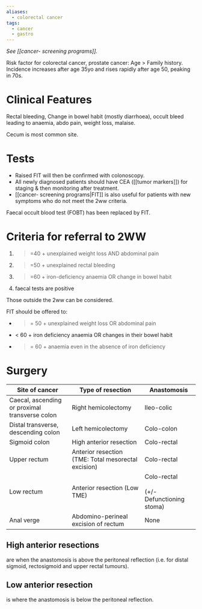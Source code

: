 ```yaml
---
aliases:
  - colorectal cancer
tags:
  - cancer
  - gastro
---
```

*See [[cancer- screening programs]].* 

Risk factor for colorectal cancer, prostate cancer: Age > Family history.
Incidence increases after age 35yo and rises rapidly after age 50, peaking in 70s.
# Clinical Features
Rectal bleeding, Change in bowel habit (mostly diarrhoea), occult bleed leading to anaemia, abdo pain, weight loss, malaise. 

Cecum is most common site. 
# Tests
- Raised FIT will then be confirmed with colonoscopy.
- All newly diagnosed patients should have CEA ([[tumor markers]]) for staging & then monitoring after treatment.
- [[cancer- screening programs|FIT]] is also useful for patients with new symptoms who do not meet the 2ww criteria.

Faecal occult blood test (FOBT) has been replaced by FIT.
# Criteria for referral to 2WW
1. >=40 + unexplained weight loss AND abdominal pain
2. >=50 + unexplained rectal bleeding
3. >=60 + iron-deficiency anaemia OR change in bowel habit
4. faecal tests are positive

Those outside the 2ww can be considered. 

FIT should be offered to:
- >= 50 + unexplained weight loss OR abdominal pain
- < 60 + iron deficiency anaemia OR changes in their bowel habit
- >= 60 + anaemia even in the absence of iron deficiency

# Surgery

| Site of cancer                                 | Type of resection                                   | Anastomosis                                  |
| ---------------------------------------------- | --------------------------------------------------- | -------------------------------------------- |
| Caecal, ascending or proximal transverse colon | Right hemicolectomy                                 | Ileo-colic                                   |
| Distal transverse, descending colon            | Left hemicolectomy                                  | Colo-colon                                   |
| Sigmoid colon                                  | High anterior resection                             | Colo-rectal                                  |
| Upper rectum                                   | Anterior resection (TME: Total mesorectal excision) | Colo-rectal                                  |
| Low rectum                                     | Anterior resection (Low TME)                        | Colo-rectal<br><br>(+/- Defunctioning stoma) |
| Anal verge                                     | Abdomino-perineal excision of rectum                | None                                         |

## High anterior resections 
are when the anastomosis is above the peritoneal reflection (i.e. for distal sigmoid, rectosigmoid and upper rectal tumours).

## Low anterior resection 
is where the anastomosis is below the peritoneal reflection.